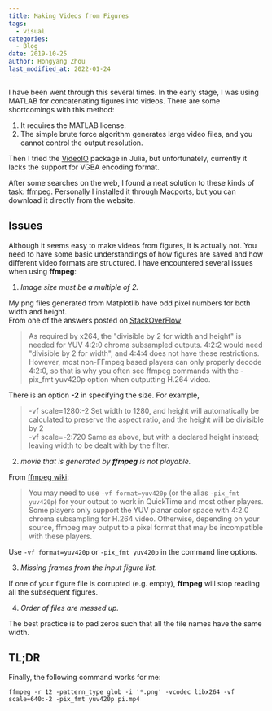 ```yaml
---
title: Making Videos from Figures
tags:
  - visual
categories:
  - Blog
date: 2019-10-25
author: Hongyang Zhou
last_modified_at: 2022-01-24
---
```


I have been went through this several times. In the early stage, I was using MATLAB for concatenating figures into videos. 
There are some shortcomings with this method:

1. It requires the MATLAB license.
2. The simple brute force algorithm generates large video files, and you cannot control the output resolution.

Then I tried the [VideoIO](https://github.com/JuliaIO/VideoIO.jl) package in Julia, but unfortunately, currently it lacks the support for VGBA encoding format.

After some searches on the web, I found a neat solution to these kinds of task: [ffmpeg](https://www.ffmpeg.org/). Personally I installed it through Macports, but you can download it directly from the website.

## Issues

Although it seems easy to make videos from figures, it is actually not. You need to have some basic understandings of how figures are saved and how different video formats are structured. I have encountered several issues when using **ffmpeg**:

1. _Image size must be a multiple of 2._

  My png files generated from Matplotlib have odd pixel numbers for both width and height.  
  From one of the answers posted on [StackOverFlow](https://stackoverflow.com/questions/20847674/ffmpeg-libx264-height-not-divisible-by-2)
  >As required by x264, the "divisible by 2 for width and height" is needed for YUV 4:2:0 chroma subsampled outputs. 4:2:2 would need "divisible by 2 for width", and 4:4:4 does not have these restrictions. However, most non-FFmpeg based players can only properly decode 4:2:0, so that is why you often see ffmpeg commands with the -pix_fmt yuv420p option when outputting H.264 video.  

  There is an option **-2** in specifying the size. For example,
  >-vf scale=1280:-2
  Set width to 1280, and height will automatically be calculated to preserve the aspect ratio, and the height will be divisible by 2  
  >-vf scale=-2:720
  Same as above, but with a declared height instead; leaving width to be dealt with by the filter.

2. _movie that is generated by **ffmpeg** is not playable._

  From [ffmpeg wiki](https://trac.ffmpeg.org/wiki/Encode/H.264#Encodingfordumbplayers):
  >You may need to use `-vf format=yuv420p` (or the alias `-pix_fmt yuv420p`) for your output to work in QuickTime and most other players. 
  Some players only support the YUV planar color space with 4:2:0 chroma subsampling for H.264 video. Otherwise, depending on your source, ffmpeg may output to a pixel format that may be incompatible with these players.
  
  Use `-vf format=yuv420p` or `-pix_fmt yuv420p` in the command line options.

3. _Missing frames from the input figure list._

  If one of your figure file is corrupted (e.g. empty), **ffmpeg** will stop reading all the subsequent figures.

4. _Order of files are messed up._

  The best practice is to pad zeros such that all the file names have the same width.

## TL;DR
  
Finally, the following command works for me:

```
ffmpeg -r 12 -pattern_type glob -i '*.png' -vcodec libx264 -vf scale=640:-2 -pix_fmt yuv420p pi.mp4
```





